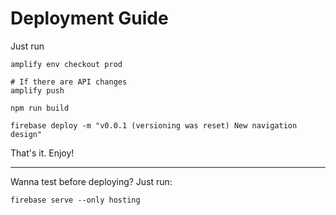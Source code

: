 # Deployment Guide

Just run

```shell script
amplify env checkout prod

# If there are API changes
amplify push

npm run build

firebase deploy -m "v0.0.1 (versioning was reset) New navigation design"
```

That's it. Enjoy!

---

Wanna test before deploying? Just run:

```shell script
firebase serve --only hosting
```
